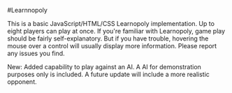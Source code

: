 #Learnnopoly

This is a basic JavaScript/HTML/CSS Learnopoly implementation. Up to eight players can play at once. If you're familiar with Learnopoly, game play should be fairly self-explanatory. But if you have trouble, hovering the mouse over a control will usually display more information. Please report any issues you find.

New: Added capability to play against an AI. A AI for demonstration purposes only is included. A future update will include a more realistic opponent.
